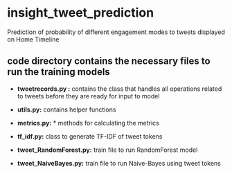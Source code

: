 # insight_tweet_prediction
Prediction of probability of different engagement modes to tweets displayed on Home Timeline


## code directory contains the necessary files to run the training models

*  **tweetrecords.py :**  contains the class that handles all operations related to tweets before they are ready for input to model

*  **utils.py:** contains helper functions

*  **metrics.py:** * methods for calculating the metrics

*  **tf_idf.py:** class to generate TF-IDF of tweet tokens

*  **tweet_RandomForest.py:** train file to run RandomForest model

*  **tweet_NaiveBayes.py:** train file to run Naive-Bayes using tweet tokens

